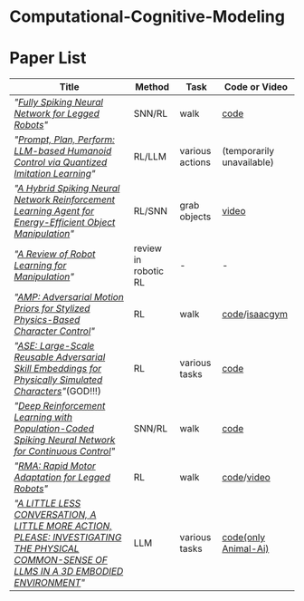 # Computational-Cognitive-Modeling

# Paper List
|Title|Method|Task|Code or Video|
|-|-|-|-|
|*"[Fully Spiking Neural Network for Legged Robots](https://arxiv.org/abs/2310.05022)"*|SNN/RL|walk|[code](https://github.com/thisisnotahuman/FullySNNforLeggedRobots)|
|*"[Prompt, Plan, Perform: LLM-based Humanoid Control via Quantized Imitation Learning](https://arxiv.org/abs/2309.11359)"*|RL/LLM|various actions|(temporarily unavailable)|
|*"[A Hybrid Spiking Neural Network Reinforcement Learning Agent for Energy-Efficient Object Manipulation](https://www.mdpi.com/2075-1702/11/2/162)"*|RL/SNN|grab objects|[video](https://www.youtube.com/watch?v=4XVODJJ6Cs8)|
|*"[A Review of Robot Learning for Manipulation](https://arxiv.org/abs/1907.03146)"*|review in robotic RL|-|-|
|*"[AMP: Adversarial Motion Priors for Stylized Physics-Based Character Control](https://xbpeng.github.io/projects/AMP/index.html)"*|RL|walk|[code](https://github.com/xbpeng/DeepMimic)/[isaacgym](https://github.com/isaac-sim/IsaacGymEnvs)|
|*"[ASE: Large-Scale Reusable Adversarial Skill Embeddings for Physically Simulated Characters](https://arxiv.org/abs/2205.01906)"*(GOD!!!)|RL|various tasks|[code](https://github.com/nv-tlabs/ASE)|
|*"[Deep Reinforcement Learning with Population-Coded Spiking Neural Network for Continuous Control](https://arxiv.org/abs/2010.09635)"*|SNN/RL|walk|[code](https://github.com/combra-lab/pop-spiking-deep-rl)|
|*"[RMA: Rapid Motor Adaptation for Legged Robots](https://ashish-kmr.github.io/rma-legged-robots/)"*|RL|walk|[code](https://github.com/antonilo/rl_locomotion)/[video](https://www.youtube.com/watch?v=nBy1piJrq1A&t=2s)|
|*"[A LITTLE LESS CONVERSATION, A LITTLE MORE ACTION, PLEASE: INVESTIGATING THE PHYSICAL COMMON-SENSE OF LLMS IN A 3D EMBODIED ENVIRONMENT](https://arxiv.org/abs/2410.23242)"*|LLM|various tasks|[code(only Animal-Ai)](https://github.com/Kinds-of-Intelligence-CFI/animal-ai)|
